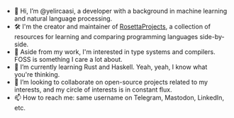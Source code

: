 - 👋 Hi, I’m @yelircaasi, a developer with a background in machine learning and natural language processing.
- 🛠️ I'm the creator and maintainer of [RosettaProjects](https://github.com/RosettaProjects), a collection of resources for learning and comparing programming languages side-by-side.
- 👀 Aside from my work, I'm interested in type systems and compilers. FOSS is something I care a lot about.
- 🌱 I’m currently learning Rust and Haskell. Yeah, yeah, I know what you're thinking.
- 💞️ I’m looking to collaborate on open-source projects related to my interests, and my circle of interests is in constant flux.
- 📫 How to reach me: same username on Telegram, Mastodon, LinkedIn, etc.
